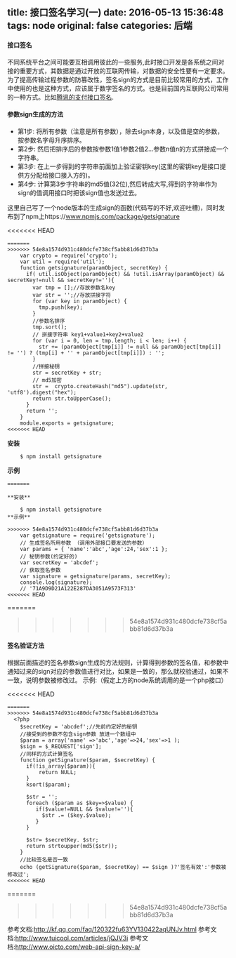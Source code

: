 title: 接口签名学习(一)
date: 2016-05-13 15:36:48
tags: node
original: false
categories: 后端
---

#### 接口签名
不同系统平台之间可能要互相调用彼此的一些服务,此时接口开发是各系统之间对接的重要方式，其数据是通过开放的互联网传输，对数据的安全性要有一定要求。为了提高传输过程参数的防篡改性，签名sign的方式是目前比较常用的方式，工作中使用的也是这种方式，应该属于数字签名的方式。也是目前国内互联网公司常用的一种方式。比如[腾讯的支付接口签名](http://kf.qq.com/faq/120322fu63YV130422aqUNJv.html).
#### 参数sign生成的方法
- 第1步: 将所有参数（注意是所有参数），除去sign本身，以及值是空的参数，按参数名字母升序排序。
- 第2步: 然后把排序后的参数按参数1值1参数2值2…参数n值n的方式拼接成一个字符串。
- 第3步: 在上一步得到的字符串前面加上验证密钥key(这里的密钥key是接口提供方分配给接口接入方的)。
- 第4步: 计算第3步字符串的md5值(32位),然后转成大写,得到的字符串作为sign的值调用接口时把该sign值也发送过去。
<!-- more -->

这里自己写了一个node版本的生成sign的函数(代码写的不好,欢迎吐槽)，同时发布到了npm上https://www.npmjs.com/package/getsignature

<<<<<<< HEAD
```
=======
>>>>>>> 54e8a1574d931c480dcfe738cf5abb81d6d37b3a
    var crypto = require('crypto');
    var util = require('util');
    function getsignature(paramObject, secretKey) {
      if( util.isObject(paramObject) && !util.isArray(paramObject) && secretKey!=null && secretKey!=''){
        var tmp = [];//存放参数名key
        var str = '';//存放拼接字符
        for (var key in paramObject) {
          tmp.push(key);
        }
        //参数名排序
        tmp.sort();
        // 拼接字符串 key1+value1+key2+value2
        for (var i = 0, len = tmp.length; i < len; i++) {
          str += (paramObject[tmp[i]] != null && paramObject[tmp[i]] != '') ? (tmp[i] + '' + paramObject[tmp[i]]) : '';
        }
        //拼接秘钥
        str = secretKey + str;
        // md5加密
        str =  crypto.createHash("md5").update(str, 'utf8').digest("hex");
        return str.toUpperCase();
      }
      return '';
    }
    module.exports = getsignature;
<<<<<<< HEAD
```
**安装**
```
    $ npm install getsignature
```
**示例**
   
``` 
=======

**安装**

    $ npm install getsignature
**示例**
    
>>>>>>> 54e8a1574d931c480dcfe738cf5abb81d6d37b3a
    var getsignature = require('getsignature');
    // 生成签名所用参数 （调用外部接口要发送的参数）
    var params = { 'name':'abc','age':24,'sex':1 };
    // 秘钥参数(约定好的)
    var secretKey = 'abcdef';
    // 获取签名参数
    var signature = getsignature(params, secretKey);
    console.log(signature); 
    // '71A9D9D21A122E287DA3051A9573F313'
<<<<<<< HEAD
```
=======

>>>>>>> 54e8a1574d931c480dcfe738cf5abb81d6d37b3a
#### 签名验证方法
根据前面描述的签名参数sign生成的方法规则，计算得到参数的签名值，和参数中通知过来的sign对应的参数值进行对比，如果是一致的，那么就校验通过，如果不一致，说明参数被修改过。
示例:（假定上方的node系统调用的是一个php接口）
    
<<<<<<< HEAD
  ```  
=======
>>>>>>> 54e8a1574d931c480dcfe738cf5abb81d6d37b3a
    <?php
      $secretKey = 'abcdef';//先前约定好的秘钥
      //接受到的参数不包含sign参数 放进一个数组中
      $param = array('name' =>'abc','age'=>24,'sex'=>1 );
      $sign = $_REQUEST['sign'];
      //同样的方式计算签名
      function getSignature($param, $secretKey) {
        if(!is_array($param)){
            return NULL;
        }
        ksort($param);
        
        $str = '';
        foreach ($param as $key=>$value) {
           if($value!=NULL && $value!=''){
             $str .= ($key.$value); 
           }
        }
    
        $str= $secretKey. $str;
        return strtoupper(md5($str));
      }
      //比较签名是否一致
      echo (getSignature($param, $secretKey) == $sign )?'签名有效':'参数被修改过';
<<<<<<< HEAD
```
=======
>>>>>>> 54e8a1574d931c480dcfe738cf5abb81d6d37b3a

参考文档:http://kf.qq.com/faq/120322fu63YV130422aqUNJv.html
参考文档:http://www.tuicool.com/articles/jQJV3i
参考文档:http://www.oicto.com/web-api-sign-key-a/


